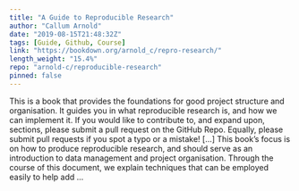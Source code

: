 ```yaml
---
title: "A Guide to Reproducible Research"
author: "Callum Arnold"
date: "2019-08-15T21:48:32Z"
tags: [Guide, Github, Course]
link: "https://bookdown.org/arnold_c/repro-research/"
length_weight: "15.4%"
repo: "arnold-c/reproducible-research"
pinned: false
---
```


This is a book that provides the foundations for good project structure and organisation. It guides you in what reproducible research is, and how we can implement it. If you would like to contribute to, and expand upon, sections, please submit a pull request on the GitHub Repo. Equally, please submit pull requests if you spot a typo or a mistake! [...] This book’s focus is on how to produce reproducible research, and should serve as an introduction to data management and project organisation. Through the course of this document, we explain techniques that can be employed easily to help add ...
